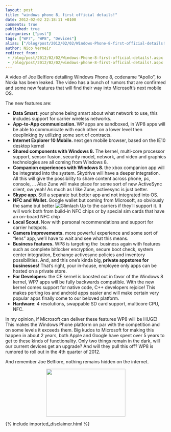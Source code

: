 ```yaml
---
layout: post
title: "windows phone 8, first official details!"
date: 2012-02-02 22:18:11 +0100
comments: true
published: true
categories: ["post"]
tags: ["WP7", "WP8", "Devices"]
alias: ["/blog/post/2012/02/02/Windows-Phone-8-first-official-details!.aspx", "/blog/post/2012/02/02/windows-phone-8-first-official-details!.aspx"]
author: Nico Vermeir
redirect_from:
 - /blog/post/2012/02/02/Windows-Phone-8-first-official-details!.aspx
 - /blog/post/2012/02/02/windows-phone-8-first-official-details!.aspx
---
```

<p>A video of Joe Belfiore detailing Windows Phone 8, codename “Apollo”, to Nokia has been leaked. The video has a bunch of rumors that are confirmed and some new features that will find their way into Microsoft’s next mobile OS.</p>  <p>The new features are:</p>  <ul>   <li><strong>Data Smart: </strong>your phone being smart about what network to use, this includes support for carrier wireless networks. </li>    <li><strong>App-to-App communication. </strong>WP apps are sandboxed, in WP8 apps will be able to communicate with each other on a lower level then deeplinking by utilizing some sort of contracts.</li>    <li><strong>Internet Explorer 10 Mobile. </strong>next gen mobile browser, based on the IE10 desktop kernel</li>    <li><strong>Shared components with Windows 8.</strong> The kernel, multi-core processor support, sensor fusion, security model, network, and video and graphics technologies are all coming from Windows 8.</li>    <li><strong>Companion experiences with Windows 8. </strong>the xbox companion app will be integrated into the system. Skydrive will have a deeper integration. All this will give the possibility to share content across phone, pc, console, … Also Zune will make place for some sort of new ActiveSync client, ow yeah! As much as I like Zune, activesync is just better.</li>    <li><strong>Skype app. </strong>Still a separate but better app and not integrated into OS.</li>    <li><strong>NFC and Wallet. </strong>Google wallet but coming from Microsoft, so obviously the same but better <img style="border-bottom-style: none; border-left-style: none; border-top-style: none; border-right-style: none" class="wlEmoticon wlEmoticon-smile" alt="Glimlach" src="http://www.spikie.be/blog/images/wlEmoticon-smile_5.png" /> Up to the carriers if they’ll support it. It will work both from build-in NFC chips or by special sim cards that have an on-board NFC chip</li>    <li><strong>Local Scout. </strong>Now with personal recommendations and support for carrier hotspots.</li>    <li><strong>Camera improvements.</strong> more powerful experience and some sort of “lens” app, we’ll have to wait and see what this means.</li>    <li><strong>Business features.</strong> WP8 is targeting the&#160; business again with features such as complete bitlocker encryption, secure boot check, system center integration, Exchange activesync policies and inventory possibilities. And, and this one’s kinda big,<strong> private appstores for businesses!</strong> That’s right, your in-house, employee only apps can be hosted on a private store.</li>    <li><strong>For Developers</strong>: the CE kernel is boosted out in favor of the Windows 8 kernel, WP7 apps will be fully backwards compatible. With the new kernel comes support for native code, C++ developers rejoice! This makes porting ios and android apps easier and will make certain very popular apps finally come to our beloved platform.</li>    <li><strong>Hardware</strong>: 4 resolutions, swappable SD card support, multicore CPU, NFC. </li> </ul>  <p>In my opinion, if Microsoft can deliver these features WP8 will be HUGE! This makes the Windows Phone platform on par with the competition and on some levels it exceeds them. Big kudos to Microsoft for making this happen in about 2 years, both Apple and Google have spent over 5 years to get to these kinds of functionality. Only two things remain in the dark, will our current devices get an upgrade? And will they pull this off? WP8 is rumored to roll out in the 4th quarter of 2012.</p>  <p>And remember Joe Belfiore, nothing remains hidden on the internet.</p>  <p align="center"><img src="http://movilzone.org/files/2011/10/Windows-Phone-Apollo-Logo.png" width="248" height="149" /></p>
{% include imported_disclaimer.html %}
